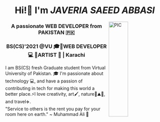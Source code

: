   <h1 align="center"> Hi!👋 I'm <i>JAVERIA SAEED ABBASI</i> </h1>
<img width = "35%" align="right" alt="PIC" height="300px" src="https://i.pinimg.com/originals/68/5d/85/685d8564f387235bbcec2dcc53d7cf06.gif" />

<h3 align="center"> A passionate WEB DEVELOPER from PAKISTAN 🇵🇰 </h3>
<h3 align="center"> BS(CS)'2021 @VU 🎓🔸WEB DEVELOPER 💻 🔸ARTIST 🎨 | Karachi</h3>
I am BS(CS) fresh Graduate student from Virtual University of Pakistan. 🎓 I'm passionate about technology 💻, and have a passion of contributing in tech for making this world a better place.⚡I love creativity, art🖌️, nature🍃⛰️🌇, and travel✈️. 
                                            <br> "Service to others is the rent you pay for your room here on earth." ~ Muhammad Ali 🥊
<!-- <div>
<img width = "35%" align="right" alt="PIC" height="300px" src="https://i.pinimg.com/originals/68/5d/85/685d8564f387235bbcec2dcc53d7cf06.gif" />
<div align="left"> 

  - 🤔 &nbsp; Exploring new technologies and developing software solutions and quick hacks.
  - 🎓 &nbsp; Studying Computer Science and Engineering.
  - 💼 &nbsp; I’m currently working on Full Stack Development projects.
  - 🌱 &nbsp; Learning more about AI,ML and BLOCKCHAIN Developement.
  - ✍️ &nbsp; Pursuing Competitive Programming and Gaming as hobbies/side hustles.  
</div> 
</div> -->
<!-- 
"It is a real service to humanity and the world to be a good programmer, particularly if you design great products. You make is easier for everybody, everybody has less headaches." ~ Frederick Lenz
- 🔭 I’m currently working on ...
- 🌱 I’m currently learning ...
- 👯 I’m looking to collaborate on ...
- 🤔 I’m looking for help with ...
- 💬 Ask me about ...
- 📫 How to reach me: ...
- 😄 Pronouns: ...
- ⚡ Fun fact: ...
 -->
